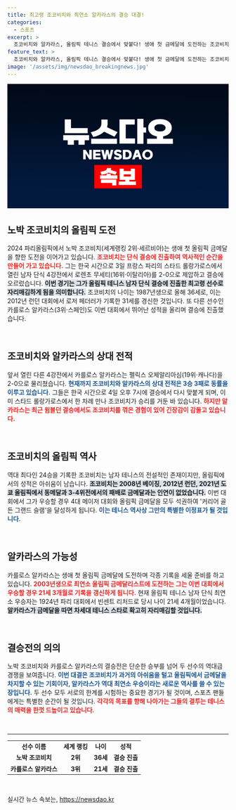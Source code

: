 ```yaml
---
title: 최고령 조코비치와 최연소 알카라스의 결승 대결!
categories:
  - 스포츠
excerpt: >
  조코비치와 알카라스, 올림픽 테니스 결승에서 맞붙다! 생애 첫 금메달에 도전하는 조코비치는 커리어 골든 그랜드 슬램을 노리며, 알카라스는 최연소 금메달 기록을 목표로 한다. 긴장감 넘치는 대결의 결과는?
feature_text: >
  조코비치와 알카라스, 올림픽 테니스 결승에서 맞붙다! 생애 첫 금메달에 도전하는 조코비치는 커리어 골든 그랜드 슬램을 노리며, 알카라스는 최연소 금메달 기록을 목표로 한다. 긴장감 넘치는 대결의 결과는?
image: '/assets/img/newsdao_breakingnews.jpg'
---
```


<p><img src="/assets/img/newsdao_breakingnews.jpg" alt="ontimetimes 속보" /></p>

<h2 data-ke-size="size26">노박 조코비치의 올림픽 도전</h2>

<p data-ke-size="size16">2024 파리올림픽에서 노박 조코비치(세계랭킹 2위·세르비아)는 생애 첫 올림픽 금메달을 향한 도전을 이어가고 있습니다. <b><span style="color: #ee2323;">조코비치는 단식 결승에 진출하여 역사적인 순간을 만들어 가고 있습니다.</span></b> 그는 한국 시간으로 3일 프랑스 파리의 스타드 롤랑가로스에서 열린 남자 단식 4강전에서 로렌초 무세티(16위·이탈리아)를 2-0으로 제압하고 결승에 오르렀습니다. <b><span style="background-color: #21538527;">이번 경기는 그가 올림픽 테니스 남자 단식 결승에 진출한 최고령 선수로 자리매김하게 됨을 의미합니다.</span></b> 조코비치의 나이는 1987년생으로 올해 36세로, 이는 2012년 런던 대회에서 로저 페더러가 기록한 31세를 경신한 것입니다. 또 다른 선수인 카를로스 알카라스(3위·스페인)도 이번 대회에서 뛰어난 성적을 올리며 결승에 진출했습니다.</p>

<p data-ke-size="size16">&nbsp;</p>

<h2 data-ke-size="size26">조코비치와 알카라스의 상대 전적</h2>

<p data-ke-size="size16">앞서 열린 다른 4강전에서 카를로스 알카라스는 펠릭스 오제알리아심(19위·캐나다)을 2-0으로 물리쳤습니다. <b><span style="color: #1a5490;">현재까지 조코비치와 알카라스의 상대 전적은 3승 3패로 동률을 이루고 있습니다.</span></b> 그들은 한국 시간으로 4일 오후 7시에 결승에서 다시 맞붙게 되며, 이미 스타드 롤랑가로스에서 한 차례 만나 조코비치가 승리를 거둔 바 있습니다. <b><span style="color: #ee2323;">하지만 알카라스는 최근 윔블던 결승에서도 조코비치를 꺾은 경험이 있어 긴장감이 감돌고 있습니다.</span></b></p>

<p data-ke-size="size16">&nbsp;</p>

<h2 data-ke-size="size26">조코비치의 올림픽 역사</h2>

<p data-ke-size="size16">역대 최다인 24승을 기록한 조코비치는 남자 테니스의 전설적인 존재이지만, 올림픽에서의 성적은 아쉬움이 남습니다. <b><span style="background-color: #21538527;">조코비치는 2008년 베이징, 2012년 런던, 2021년 도쿄 올림픽에서 동메달과 3-4위전에서의 패배로 금메달과는 인연이 없었습니다.</span></b> 이번 대회에서 그가 우승할 경우 4대 메이저 대회와 올림픽 금메달을 모두 석권하여 '커리어 골든 그랜드 슬램'을 달성하게 됩니다. <b><span style="color: #1a5490;">이는 테니스 역사상 그만의 특별한 이정표가 될 것입니다.</span></b></p>

<p data-ke-size="size16">&nbsp;</p>

<h2 data-ke-size="size26">알카라스의 가능성</h2>

<p data-ke-size="size16">카를로스 알카라스는 생애 첫 올림픽 금메달에 도전하며 각종 기록을 세울 준비를 하고 있습니다. <b><span style="color: #ee2323;">2003년생으로 최연소 올림픽 금메달리스트에 도전하는 그는 이번 대회에서 우승할 경우 21세 3개월로 기록을 갱신하게 됩니다.</span></b> 현재 올림픽 테니스 남자 단식 최연소 우승자는 1924년 파리 대회에서 빈센트 리처드로 당시 나이 21세 4개월이었습니다. <b><span style="background-color: #21538527;">알카라스가 금메달을 따면 차세대 테니스 스타로 확고히 자리매김할 것입니다.</span></b></p>

<p data-ke-size="size16">&nbsp;</p>

<h2 data-ke-size="size26">결승전의 의의</h2>

<p data-ke-size="size16">노박 조코비치와 카를로스 알카라스의 결승전은 단순한 승부를 넘어 두 선수의 역대급 경쟁을 보여줍니다. <b><span style="color: #1a5490;">이번 대결은 조코비치가 과거의 아쉬움을 털고 올림픽에서 금메달을 차지할 수 있는 기회이자, 알카라스가 역대 최연소 우승이라는 새로운 역사를 쓸 수 있는 장입니다.</span></b> 두 선수 모두 서로의 한계를 시험하는 중요한 경기가 될 것이며, 스포츠 팬들에게는 특별한 순간이 될 것입니다. <b><span style="color: #ee2323;">각각의 목표를 향해 나아가는 그들의 결투는 테니스의 매력을 한껏 드높이고 있습니다.</span></b></p>

<p data-ke-size="size16">&nbsp;</p>

<hr>

<table style="width: 100%;">
    <tbody>
        <tr>
            <td style="text-align: center; height: 17px;"><b>선수 이름</b></td>
            <td style="text-align: center; height: 17px;"><b>세계 랭킹</b></td>
            <td style="text-align: center; height: 17px;"><b>나이</b></td>
            <td style="text-align: center; height: 17px;"><b>성적</b></td>
        </tr>
        <tr>
            <td style="text-align: center; height: 17px;"><b>노박 조코비치</b></td>
            <td style="text-align: center; height: 17px;"><b>2위</b></td>
            <td style="text-align: center; height: 17px;"><b>36세</b></td>
            <td style="text-align: center; height: 17px;"><b>결승 진출</b></td>
        </tr>
        <tr>
            <td style="text-align: center; height: 17px;"><b>카를로스 알카라스</b></td>
            <td style="text-align: center; height: 17px;"><b>3위</b></td>
            <td style="text-align: center; height: 17px;"><b>21세</b></td>
            <td style="text-align: center; height: 17px;"><b>결승 진출</b></td>
        </tr>
    </tbody>
</table>

<p data-ke-size="size16">&nbsp;</p>
실시간 뉴스 속보는, <a href="https://newsdao.kr" rel="dofollow">https://newsdao.kr</a>


